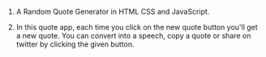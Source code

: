 1.  A Random Quote Generator in HTML CSS and JavaScript.

2. In this quote app, each time you click on the new quote button you'll get a new quote. You can convert into a speech, copy a quote or share on twitter by clicking the given button.